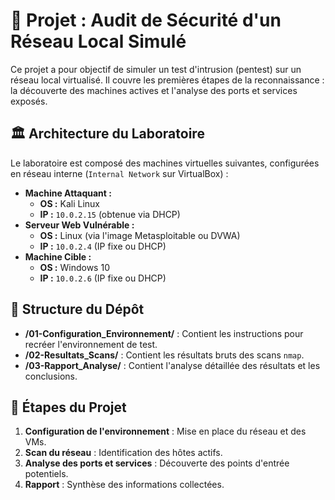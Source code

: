 # 🧭 Projet : Audit de Sécurité d'un Réseau Local Simulé

Ce projet a pour objectif de simuler un test d'intrusion (pentest) sur un réseau local virtualisé. Il couvre les premières étapes de la reconnaissance : la découverte des machines actives et l'analyse des ports et services exposés.

## 🏛️ Architecture du Laboratoire

Le laboratoire est composé des machines virtuelles suivantes, configurées en réseau interne (`Internal Network` sur VirtualBox) :

- **Machine Attaquant :**
  - **OS :** Kali Linux
  - **IP :** `10.0.2.15` (obtenue via DHCP)
- **Serveur Web Vulnérable :**
  - **OS :** Linux (via l'image Metasploitable ou DVWA)
  - **IP :** `10.0.2.4` (IP fixe ou DHCP)
- **Machine Cible :**
  - **OS :** Windows 10
  - **IP :** `10.0.2.6` (IP fixe ou DHCP)

## 📂 Structure du Dépôt

- **/01-Configuration_Environnement/** : Contient les instructions pour recréer l'environnement de test.
- **/02-Resultats_Scans/** : Contient les résultats bruts des scans `nmap`.
- **/03-Rapport_Analyse/** : Contient l'analyse détaillée des résultats et les conclusions.

## 🚀 Étapes du Projet

1.  **Configuration de l'environnement** : Mise en place du réseau et des VMs.
2.  **Scan du réseau** : Identification des hôtes actifs.
3.  **Analyse des ports et services** : Découverte des points d'entrée potentiels.
4.  **Rapport** : Synthèse des informations collectées.
